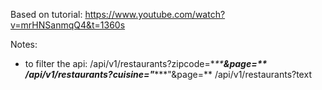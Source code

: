Based on tutorial: https://www.youtube.com/watch?v=mrHNSanmqQ4&t=1360s


Notes:
- to filter the api:
/api/v1/restaurants?zipcode=\**\*\***&page=\*\*
/api/v1/restaurants?cuisine="******"&page=\*\*
/api/v1/restaurants?text
